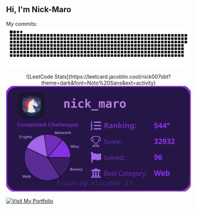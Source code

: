 ## Hi, I'm Nick-Maro

My commits:  
![snake gif](https://github.com/Nick-Maro/Nick-Maro/blob/output/github-snake-dark.svg)

<div align="center">
    ![LeetCode Stats](https://leetcard.jacoblin.cool/nick007sbt?theme=dark&font=Noto%20Sans&ext=activity)
    <img src="https://raw.githubusercontent.com/Nick-Maro/ocbadge_themes/main/card.svg"/>
</div>

[![Visit My Portfolio](https://img.shields.io/badge/Visit-My%20Portfolio-purple?style=for-the-badge)](https://marottanicolo.netlify.app)

